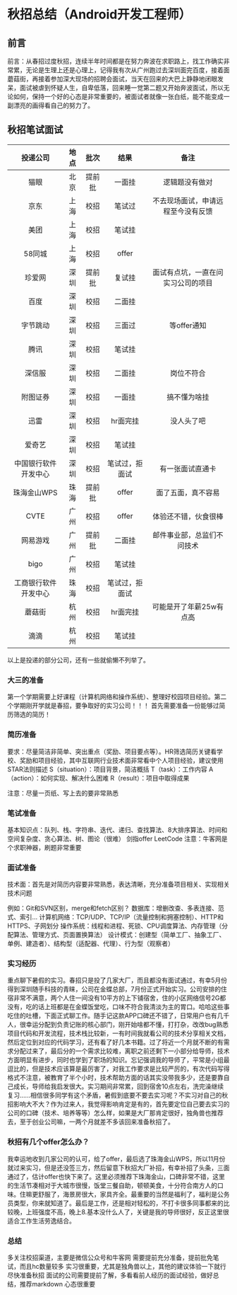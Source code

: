 # 秋招总结（Android开发工程师）
## 前言
前言：从春招过度秋招，连续半年时间都是在努力奔波在求职路上，找工作确实非常累，无论是生理上还是心理上，记得我有次从广州跑过去深圳面完百度，接着面蘑菇街，再接着参加深大现场的招聘会面试，当天在回来的大巴上静静地闭眼发呆，面试被虐到怀疑人生，自卑低落，回来睡一觉第二题又开始奔波面试，所以无论如何，保持一个好的心态是非常重要的，被面试者就像一张白纸，能不能变成一副漂亮的画得看自己的努力了。
## 秋招笔试面试
#### 
| 投递公司       | 地点         | 批次        | 结果       | 备注| 
|:-----------:| :-------------:|:-------------:|:-----------:| :-------------:|
|  猫眼|北京   |提前批  | 一面挂  | 逻辑题没有做对 | 
|  京东| 上海  | 校招 | 笔试过  | 不去现场面试，申请远程至今没有反馈  | 
|  美团| 上海  | 校招 | 笔试挂  |   | 
|  58同城| 上海  |校招  | offer  |   | 
|  珍爱网|  深圳 | 提前批 | 复试挂  | 面试有点坑，一直在问实习公司的项目  | 
|  百度| 深圳  | 校招 | 二面挂  |   | 
|  字节跳动| 深圳  | 校招 | 三面过  | 等offer通知  | 
|  腾讯|  深圳 | 校招 | 笔试挂  |   | 
|  深信服| 深圳  | 校招 |  二面挂 | 岗位不符合  | 
|  附图证券| 深圳  | 校招 |  一面挂 | 搞不懂为啥挂  | 
|  迅雷| 深圳  |校招  | hr面完挂  | 没人头了吧  | 
| 爱奇艺 | 深圳  | 校招 | 笔试挂  |   | 
| 中国银行软件开发中心 | 深圳  | 校招 | 笔试过，拒面试 | 有一张面试直通卡  |
|  珠海金山WPS| 珠海  | 提前批 | offer  |  面了五面，真不容易 | 
|  CVTE| 广州  | 校招 | offer  |   体验还不错，伙食很棒| 
|  网易游戏|  广州 | 提前批 |  二面挂 |  邮件事业部，总监们不问技术 | 
| bigo | 广州  | 校招 |  笔试挂 |   | 
| 工商银行软件开发中心 | 珠海  | 校招 |  笔试过，拒面试 |   | 
|  蘑菇街| 杭州  |校招  | hr面完挂  | 可能是开了年薪25w有点高  | 
|  滴滴| 杭州  | 校招 | 笔试挂  |   | 


以上是投递的部分公司，还有一些就偷懒不列举了。

### 大三的准备
第一个学期需要上好课程（计算机网络和操作系统）、整理好校园项目经验。第二个学期刚开学就是春招，要争取好的实习公司！！！
首先需要准备一份能够过简历筛选的简历！
### 简历准备
要求：尽量简洁非简单、突出重点（奖励、项目要点等）。HR筛选简历关键看学校、奖励和项目经验，其中互联网行业技术面非常看中个人项目经验，建议使用STAR法则描述
S（situation）：项目背景，简洁概括
T（task）：工作内容
A（action）：如何实现、解决什么困难
R（result）：项目中取得成果

注意：尽量一页纸、写上去的要非常熟悉

### 笔试准备
基本知识点：队列、栈、字符串、迭代、递归、查找算法、8大排序算法、时间和空间复杂度、贪心算法、树、图论（很难）
剑指offer
LeetCode
注意：牛客网是个求职神器，刷题非常重要
### 面试准备
技术面：首先是对简历内容要非常熟悉，表达清晰，充分准备项目相关、实现相关技术问题

例如：Git和SVN区别，merge和fetch区别？
数据库：增删改查、多表连接、范式、索引…
计算机网络：TCP/UDP、TCP/IP（流量控制和拥塞控制）、HTTP和HTTPS、子网划分
操作系统：线程和进程、死锁、CPU调度算法、内存管理（分配算法、管理方式、页面置换算法）
设计模式：创建型（简单工厂、抽象工厂、单例、建造者）、结构型（适配器、代理）、行为型（观察者）
### 实习经历
重点聊下暑假的实习。春招只是投了几家大厂，而且都没有面试通过，有幸5月份得到深圳随手科技的青睐，公司在金蝶总部，7月份正式开始实习。公司安排的住宿非常不满意，两个人住一间没有10平方的上下铺宿舍，住的小区网络信号2G都没有，吃的话上班都是在金蝶饭堂吃，口味不符合我清淡为主的胃口。哈哈这些事吃住的吐槽，下面正式聊工作。随手记这款APP口碑还不错了，日常用户也有几千人，很幸运分配到负责记账的核心部门，刚开始啥都不懂，打打杂，改改bug熟悉项目代码和开发流程，技术栈比较新，一有时间我就看公司的技术分享相关文档，然后定位到对应的代码学习，还有看了好几本书籍。过了将近一个月就不断的有需求分配过来了，最后分的一个需求比较难，离职之前还剩下一小部分给导师，技术方面明显有进步，同时也学到了职场的知识。忘记强调我的导师了，平常是小组最逗比的，但是技术应该算是最厉害了，对我工作要求是比较严厉的，有次代码写得格式不注意，被教育了半个小时，技术帮助方面的话其实没带我多少，还是要靠自己成长，导师给我启发很大。实习期间非常累，回到宿舍10点左右，洗完澡继续复习......相信很多同学有这个矛盾，暑假到底要不要去实习呢？不实习对自己的秋招影响大不大？作为过来人，我觉得影响肯定是有的，首先要定位自己要去实习的公司的口碑（技术、培养等等）怎么样，如果是大厂那肯定很好，独角兽也推荐去，至于创业公司嘛，一两个月就差不多该回来准备秋招了。

### 秋招有几个offer怎么办？
我幸运地收到几家公司的认可，给了offer，最后选了珠海金山WPS，所以11月份就过来实习，但是还没签三方，然后留意下秋招大厂补招，有幸补招了头条，三面通过了，估计offer也快下来了。这里必须推荐下珠海金山，口碑非常不错，这里的生活节凑相对于大城市很慢，饭堂三餐自助，顿顿美食，十分符合南方人的口味。住嘛更舒服了，海景房很大，家具齐全。最重要的当然是福利了，福利是公务员类型，你来就知道了。最后是工作，还是相对轻松的，不打卡很多同事都来的比较晚，上班强度不高，晚上8.基本没什么人了，关键是我的导师很好，反正这里很适合工作生活劳逸结合。
### 总结
多关注校招渠道，主要是微信公众号和牛客网
需要提前充分准备，提前批免笔试，而且hc数量较多
实习很重要，尤其是独角兽以上，其他的建议体验一下就行尽快准备秋招
面试的公司需要提前了解，多看看前人经历的面试经验，做好总结，推荐markdown
心态很重要

